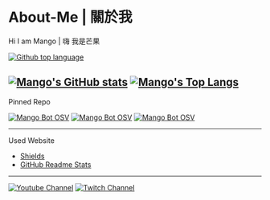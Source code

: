 # About-Me | 關於我
Hi I am Mango | 嗨 我是芒果

[![Github top language](https://img.shields.io/github/languages/top/EvanHsieh0415/DiscordBot-MangoBot-OSV?style=for-the-badge)](https://github.com/EvanHsieh0415/DiscordBot-MangoBot-OSV)

[![Mango's GitHub stats](https://github-readme-stats.vercel.app/api?username=EvanHsieh0415&show_icons=true&theme=react&include_all_commits=true)](https://github.com/EvanHsieh0415)
[![Mango's Top Langs](https://github-readme-stats.vercel.app/api/top-langs/?username=EvanHsieh0415&layout=compact&show_icons=true&theme=react)](https://github.com/EvanHsieh0415)
---

Pinned Repo

[![Mango Bot OSV](https://github-readme-stats.vercel.app/api/pin/?username=EvanHsieh0415&repo=DiscordBot-MangoBot-OSV&theme=react)](https://github.com/anuraghazra/github-readme-stats)
[![Mango Bot OSV](https://github-readme-stats.vercel.app/api/pin/?username=EvanHsieh0415&repo=Discord-Bot-Example-File&theme=react)](https://github.com/anuraghazra/github-readme-stats)
[![Mango Bot OSV](https://github-readme-stats.vercel.app/api/pin/?username=EvanHsieh0415&repo=Python-Projects&theme=react)](https://github.com/anuraghazra/github-readme-stats)


---
Used Website
- [Shields](https://shields.io/)
- [GitHub Readme Stats](https://github.com/anuraghazra/github-readme-stats)

---
[![Youtube Channel](https://img.shields.io/badge/Youtuber-Click%20Me-red?style=for-the-badge)](https://www.youtube.com/user/Evan6201)
[![Twitch Channel](https://img.shields.io/badge/Twitch-Click%20Me-9146ff?style=for-the-badge)](https://www.twitch.tv/cl_mango)
